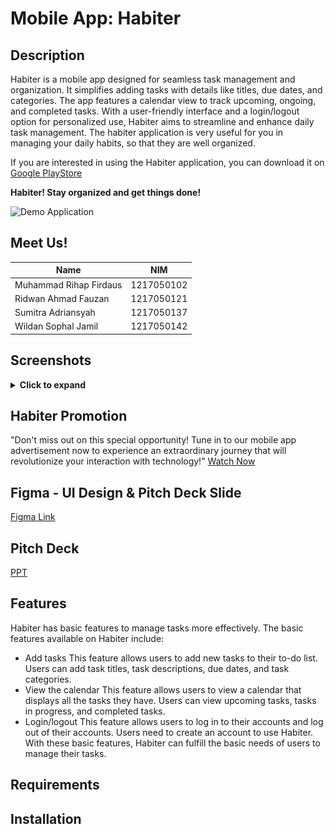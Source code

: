 # Mobile App: Habiter

## Description

Habiter is a mobile app designed for seamless task management and organization. It simplifies adding tasks with details like titles, due dates, and categories. The app features a calendar view to track upcoming, ongoing, and completed tasks. With a user-friendly interface and a login/logout option for personalized use, Habiter aims to streamline and enhance daily task management.
The habiter application is very useful for you in managing your daily habits, so that they are well organized.

If you are interested in using the Habiter application, you can download it on [Google PlayStore](https://play.google.com/store/apps/details?id=uas.pam.habiter)

**Habiter! Stay organized and get things done!**

![Demo Application]()

## Meet Us!
| Name                   | NIM             |
|------------------------|-----------------|
| Muhammad Rihap Firdaus | 1217050102      |
| Ridwan Ahmad Fauzan    | 1217050121      |
| Sumitra Adriansyah     | 1217050137      |
| Wildan Sophal Jamil    | 1217050142      |

## Screenshots

<details>
  <summary><b>Click to expand</b></summary>

### Sign Up Page
  <div align="center">
    <img src="Screenshot/signup.jpg" alt="Sign Up Page" width="300" />
  </div>

### Sign In Page
  <div align="center">
    <img src="Screenshot/Signin.jpg" alt="Sign In Page" width="300" />
  </div>

### Dashboard Page
  <div align="center">
    <img src="Screenshot/home.jpg" alt="Dashboard Page" width="300" />
  </div>

### Add Task Page
  <div align="center">
    <img src="Screenshot/add-task.jpg" alt="Add Task Page" width="300" />
  </div>

### Setting Page
  <div align="center">
    <img src="Screenshot/setting.jpg" alt="Setting Page" width="300" />
  </div>

### Edit Profile Page
  <div align="center">
    <img src="Screenshot/edit-profile.jpg" alt="Edit profile Page" width="300" />
  </div>

### Delete Account Page
  <div align="center">
    <img src="Screenshot/delete-account.jpg" alt="Delete Account Page" width="300" />
  </div>

</details>


## Habiter Promotion
"Don't miss out on this special opportunity! Tune in to our mobile app advertisement now to experience an extraordinary journey that will revolutionize your interaction with technology!"
[Watch Now](https://youtu.be/mCjvuOkcN1k)

## Figma - UI Design & Pitch Deck Slide
[Figma Link](link_figma)

## Pitch Deck
[PPT](https://www.canva.com/design/DAF4hnRUuMw/bYrc_ZSmPSgy43ilkcESGw/edit?utm_content=DAF4hnRUuMw&utm_campaign=designshare&utm_medium=link2&utm_source=sharebutton)

## Features
Habiter has basic features to manage tasks more effectively. The basic features available on Habiter include:

- Add tasks
This feature allows users to add new tasks to their to-do list. Users can add task titles, task descriptions, due dates, and task categories.
- View the calendar
This feature allows users to view a calendar that displays all the tasks they have. Users can view upcoming tasks, tasks in progress, and completed tasks.
- Login/logout
This feature allows users to log in to their accounts and log out of their accounts. Users need to create an account to use Habiter.
With these basic features, Habiter can fulfill the basic needs of users to manage their tasks.

## Requirements



## Installation
